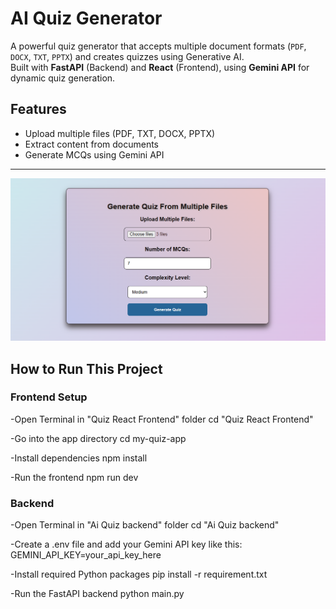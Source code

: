 # AI Quiz Generator
A powerful quiz generator that accepts multiple document formats (`PDF`, `DOCX`, `TXT`, `PPTX`) and creates quizzes using Generative AI.  
Built with **FastAPI** (Backend) and **React** (Frontend), using **Gemini API** for dynamic quiz generation.

## Features
- Upload multiple files (PDF, TXT, DOCX, PPTX)
- Extract content from documents
- Generate MCQs using Gemini API
---
![Image Alt](https://github.com/Aakifa-Islam/AI_Generated_Quiz/blob/ab15f8fdeedf8a583e35987236d2ebbdd0c43ed8/New%20folder/Quiz1.png)





## How to Run This Project
### Frontend Setup

-Open Terminal in "Quiz React Frontend" folder
cd "Quiz React Frontend"

-Go into the app directory
cd my-quiz-app

-Install dependencies
npm install

-Run the frontend
npm run dev

### Backend
-Open Terminal in "Ai Quiz backend" folder
cd "Ai Quiz backend"

-Create a .env file and add your Gemini API key like this:
GEMINI_API_KEY=your_api_key_here

-Install required Python packages
pip install -r requirement.txt

-Run the FastAPI backend
python main.py

